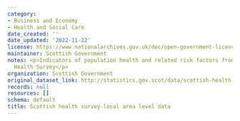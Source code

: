 ```yaml
---
category:
- Business and Economy
- Health and Social Care
date_created: ''
date_updated: '2022-11-22'
license: https://www.nationalarchives.gov.uk/doc/open-government-licence/version/3/
maintainer: Scottish Government
notes: <p>Indicators of population health and related risk factors from the Scottish
  Health Survey</p>
organization: Scottish Government
original_dataset_link: http://statistics.gov.scot/data/scottish-health-survey-local-area-level-data
records: null
resources: []
schema: default
title: Scottish health survey-local area level data
---
```

